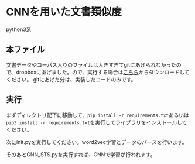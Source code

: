 # CNNを用いた文書類似度
python3系

## 本ファイル
文書データやコーパス入りのファイルは大きすぎてgitにあげられなかったので、dropboxにあげました。ので、実行する場合は[こちら](https://www.dropbox.com/s/igsfo84z66unqzm/NN_graph.zip?dl=0)からダウンロードしてください。
gitにあげた分は、実装したコードのみです。



## 実行
まずディレクトリ配下に移動して、```pip install -r requirements.txt```あるいは```pip3 install -r requirements.txt```を実行してライブラリをインストールしてください。<br>

次にinit.pyを実行してください。word2vec学習とデータのパースを行います。

そのあとCNN_STS.pyを実行すれば、CNNで学習が行われます。
